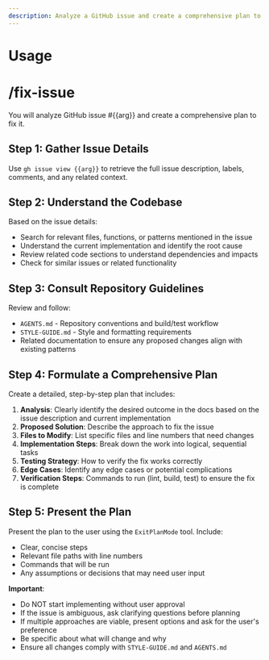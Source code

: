 ```yaml
---
description: Analyze a GitHub issue and create a comprehensive plan to fix it
---
```


# Usage
# /fix-issue <issue-number>

You will analyze GitHub issue #{{arg}} and create a comprehensive plan to fix it.

## Step 1: Gather Issue Details

Use `gh issue view {{arg}}` to retrieve the full issue description, labels, comments, and any related context.

## Step 2: Understand the Codebase

Based on the issue details:
- Search for relevant files, functions, or patterns mentioned in the issue
- Understand the current implementation and identify the root cause
- Review related code sections to understand dependencies and impacts
- Check for similar issues or related functionality

## Step 3: Consult Repository Guidelines

Review and follow:
- `AGENTS.md` - Repository conventions and build/test workflow
- `STYLE-GUIDE.md` - Style and formatting requirements
- Related documentation to ensure any proposed changes align with existing patterns

## Step 4: Formulate a Comprehensive Plan

Create a detailed, step-by-step plan that includes:

1. **Analysis**: Clearly identify the desired outcome in the docs based on the issue description and current implementation
1. **Proposed Solution**: Describe the approach to fix the issue
1. **Files to Modify**: List specific files and line numbers that need changes
1. **Implementation Steps**: Break down the work into logical, sequential tasks
1. **Testing Strategy**: How to verify the fix works correctly
1. **Edge Cases**: Identify any edge cases or potential complications
1. **Verification Steps**: Commands to run (lint, build, test) to ensure the fix is complete

## Step 5: Present the Plan

Present the plan to the user using the `ExitPlanMode` tool. Include:
- Clear, concise steps
- Relevant file paths with line numbers
- Commands that will be run
- Any assumptions or decisions that may need user input

**Important**:
- Do NOT start implementing without user approval
- If the issue is ambiguous, ask clarifying questions before planning
- If multiple approaches are viable, present options and ask for the user's preference
- Be specific about what will change and why
- Ensure all changes comply with `STYLE-GUIDE.md` and `AGENTS.md`
